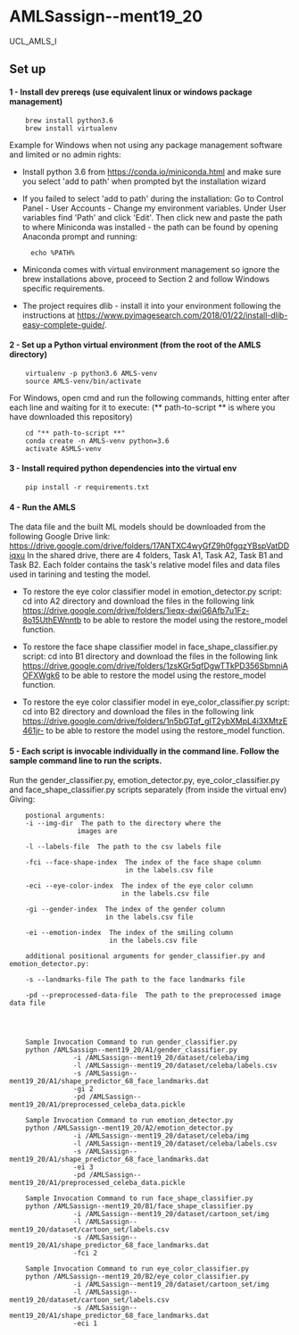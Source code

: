 # AMLSassign--ment19_20
UCL_AMLS_I

## Set up

#### 1 - Install dev prereqs (use equivalent linux or windows package management)
        brew install python3.6
        brew install virtualenv
        
Example for Windows when not using any package management software and limited or no admin rights:

- Install python 3.6 from https://conda.io/miniconda.html and make sure you select 'add to path' when prompted byt the 
installation wizard
- If you failed to select 'add to path' during the installation: Go to Control Panel - User Accounts - Change my 
environment variables. Under User variables find 'Path' and click 'Edit'. Then click new and paste the path to where 
Miniconda was installed - the path can be found by opening Anaconda prompt and running:

        echo %PATH%
        
- Miniconda comes with virtual environment management so ignore the brew installations above, proceed to Section 2 and
follow Windows specific requirements.

- The project requires dlib - install it into your environment following the instructions at https://www.pyimagesearch.com/2018/01/22/install-dlib-easy-complete-guide/. 


#### 2 - Set up a Python virtual environment (from the root of the AMLS directory)
        virtualenv -p python3.6 AMLS-venv
        source AMLS-venv/bin/activate


For Windows, open cmd and run the following commands, hitting enter after each line and waiting for it to execute:  (** path-to-script ** is where you have downloaded this repository)

        cd "** path-to-script **"
        conda create -n AMLS-venv python=3.6
        activate ASMLS-venv


#### 3 - Install required python dependencies into the virtual env
        pip install -r requirements.txt

#### 4 - Run the AMLS 

The data file and the built ML models should be downloaded from the following Google Drive link: https://drive.google.com/drive/folders/17ANTXC4wyGfZ9h0fgqzYBspVatDDiqxu
In the shared drive, there are 4 folders, Task A1, Task A2, Task B1 and Task B2.
 Each folder contains the task's relative model files and data files used in tarining and testing the model.
 
- To restore the eye color classifier model in emotion_detector.py script: 
cd into A2 directory and download the files in the following link https://drive.google.com/drive/folders/1ieqx-dwiG6Afb7u1Fz-8o15UthEWnntb to be able to restore the model using 
the restore_model function.

- To restore the face shape classifier model in face_shape_classifier.py script: 
cd into B1 directory and download the files in the following link https://drive.google.com/drive/folders/1zsKGr5qfDgwTTkPD356SbmniAOFXWgk6 to be able to restore the model using 
the restore_model function.

- To restore the eye color classifier model in eye_color_classifier.py script: 
cd into B2 directory and download the files in the following link https://drive.google.com/drive/folders/1n5bGTqf_gIT2ybXMpL4i3XMtzE461jr- to be able to restore the model using 
the restore_model function.
 
 
 
 
#### 5 - Each script is invocable individually in the command line. Follow the sample command line to run the scripts.
Run the gender_classifier.py, emotion_detector.py, eye_color_classifier.py and face_shape_classifier.py scripts
 separately (from inside the virtual env)
Giving: 


        postional arguments:
        -i --img-dir  The path to the directory where the 
                     images are
        
        -l --labels-file  The path to the csv labels file
        
        -fci --face-shape-index  The index of the face shape column 
                                 in the labels.csv file
        
        -eci --eye-color-index  The index of the eye color column 
                                in the labels.csv file
        
        -gi --gender-index  The index of the gender column 
                            in the labels.csv file
        
        -ei --emotion-index  The index of the smiling column 
                             in the labels.csv file
        
        additional positional arguments for gender_classifier.py and emotion_detector.py: 
        
        -s --landmarks-file The path to the face landmarks file
        
        -pd --preprocessed-data-file  The path to the preprocessed image data file
        
        
   
        
        Sample Invocation Command to run gender_classifier.py 
        python /AMLSassign--ment19_20/A1/gender_classifier.py 
                    -i /AMLSassign--ment19_20/dataset/celeba/img 
                    -l /AMLSassign--ment19_20/dataset/celeba/labels.csv 
                    -s /AMLSassign--ment19_20/A1/shape_predictor_68_face_landmarks.dat 
                    -gi 2 
                    -pd /AMLSassign--ment19_20/A1/preprocessed_celeba_data.pickle
        
        Sample Invocation Command to run emotion_detector.py 
        python /AMLSassign--ment19_20/A2/emotion_detector.py 
                    -i /AMLSassign--ment19_20/dataset/celeba/img 
                    -l /AMLSassign--ment19_20/dataset/celeba/labels.csv 
                    -s /AMLSassign--ment19_20/A1/shape_predictor_68_face_landmarks.dat 
                    -ei 3
                    -pd /AMLSassign--ment19_20/A1/preprocessed_celeba_data.pickle
        
        Sample Invocation Command to run face_shape_classifier.py 
        python /AMLSassign--ment19_20/B1/face_shape_classifier.py 
                    -i /AMLSassign--ment19_20/dataset/cartoon_set/img 
                    -l /AMLSassign--ment19_20/dataset/cartoon_set/labels.csv 
                    -s /AMLSassign--ment19_20/A1/shape_predictor_68_face_landmarks.dat 
                    -fci 2
               
        Sample Invocation Command to run eye_color_classifier.py 
        python /AMLSassign--ment19_20/B2/eye_color_classifier.py 
                    -i /AMLSassign--ment19_20/dataset/cartoon_set/img 
                    -l /AMLSassign--ment19_20/dataset/cartoon_set/labels.csv 
                    -s /AMLSassign--ment19_20/A1/shape_predictor_68_face_landmarks.dat 
                    -eci 1
        
        

